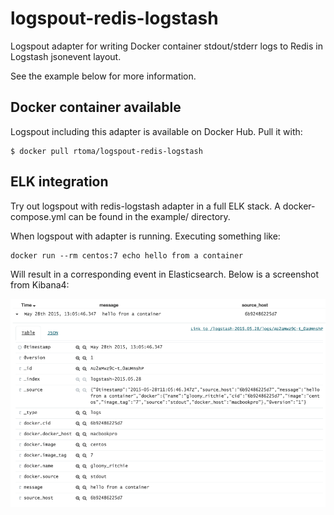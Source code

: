 # logspout-redis-logstash
Logspout adapter for writing Docker container stdout/stderr logs to Redis in Logstash jsonevent layout.

See the example below for more information.


## Docker container available

Logspout including this adapter is available on Docker Hub. Pull it with:

```
$ docker pull rtoma/logspout-redis-logstash
```

## ELK integration

Try out logspout with redis-logstash adapter in a full ELK stack. A docker-compose.yml can be found in the example/ directory.

When logspout with adapter is running. Executing something like:

```
docker run --rm centos:7 echo hello from a container
```

Will result in a corresponding event in Elasticsearch. Below is a screenshot from Kibana4:

![](event-in-k4.png)
